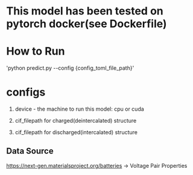 # This model has been tested on pytorch docker(see Dockerfile)

# How to Run
'python predict.py --config {config_toml_file_path}'

# configs
1. device - the machine to run this model: cpu or cuda

2. cif_filepath for charged(deintercalated) structure

3. cif_filepath for discharged(intercalated) structure


## Data Source
https://next-gen.materialsproject.org/batteries
-> Voltage Pair Properties

